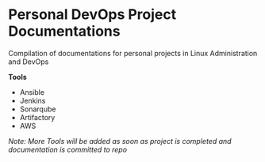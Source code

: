 # Personal DevOps Project Documentations

Compilation of documentations for personal projects in Linux Administration and DevOps 

**Tools**

- Ansible
- Jenkins
- Sonarqube
- Artifactory
- AWS

*Note: More Tools will be added as soon as project is completed and documentation is committed to repo*
